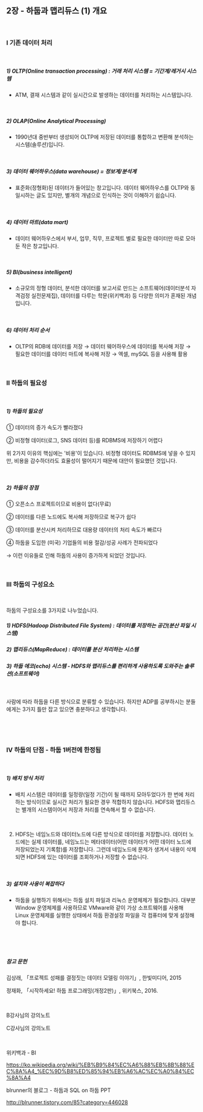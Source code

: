 ## 2장 - 하둡과 맵리듀스 (1) 개요

​     

###  Ⅰ  기존 데이터 처리

​     

##### 1) OLTP(Online transaction processing) : 거래 처리 시스템 = 기간계/레거시 시스템

- ATM, 결재 시스템과 같이 실시간으로 발생하는 데이터를 처리하는 시스템입니다.

​     

##### 2) OLAP(Online Analytical Processing)

- 1990년대 중반부터 생성되어 OLTP에 저장된 데이터를 통합하고 변환해 분석하는 시스템(솔루션)입니다.

​     

##### 3) 데이터 웨어하우스(data warehouse) = 정보계/분석계

- 표준화(정형화)된 데이터가 들어있는 창고입니다. 데이터 웨어하우스를 OLTP와 동일시하는 글도 있지만, 별개의 개념으로 인식하는 것이 이해하기 쉽습니다.

​     

##### 4) 데이터 마트(data mart)

- 데이터 웨어하우스에서 부서, 업무, 직무, 프로젝트 별로 필요한 데이터만 따로 모아둔 작은 창고입니다.

​     

##### 5) BI(business intelligent)

- 소규모의 정형 데이터, 분석한 데이터를 보고서로 만드는 소프트웨어(데이터분석 자격검정 실전문제집), 데이터를 다루는 학문(위키백과) 등 다양한 의미가 혼재된 개념입니다.

​  

##### 6) 데이터 처리 순서
- OLTP의 RDB에 데이터를 저장 → 데이터 웨어하우스에 데이터를 복사해 저장 → 필요한 데이터를 데이터 마트에 복사해 저장 → 엑셀, mySQL 등을 사용해 활용



​     

### Ⅱ 하둡의 필요성

​     

##### 1) 하둡의 필요성

① 데이터의 증가 속도가 빨라졌다

② 비정형 데이터(로그, SNS 데이터 등)를 RDBMS에 저장하기 어렵다

위 2가지 이유의 핵심에는 '비용'이 있습니다. 비정형 데이터도 RDBMS에 넣을 수 있지만, 비용을 감수하더라도 효율성이 떨어지기 때문에 대안이 필요했던 것입니다.

​     

##### 2) 하둡의 장점

① 오픈소스 프로젝트이므로 비용이 없다(무료)

② 데이터를 다른 노드에도 복사해 저장하므로 복구가 쉽다

③ 데이터를 분산시켜 처리하므로 대용량 데이터의 처리 속도가 빠르다

④ 하둡을 도입한 (미국) 기업들의 비용 절감/성공 사례가 전파되었다



→ 이런 이유들로 인해 하둡의 사용이 증가하게 되었던 것입니다.



​     

### Ⅲ 하둡의 구성요소

​     

하둡의 구성요소를 3가지로 나누었습니다.



##### 1) HDFS(Hadoop Distributed File System) : 데이터를 저장하는 공간(분산 파일 시스템)

##### 2) 맵리듀스(MapReduce) : 데이터를 분산 처리하는 시스템

##### 3) 하둡 에코(echo) 시스템 - HDFS와 맵리듀스를 편리하게 사용하도록 도와주는 솔루션(소프트웨어)

​     

사람에 따라 하둡을 다른 방식으로 분류할 수 있습니다. 하지만 ADP를 공부하시는 분들에게는 3가지 틀만 잡고 있으면 충분하다고 생각합니다.

​    

​     

### Ⅳ 하둡의 단점 - 하둡 1버전에 한정됨

​     

##### 1) 배치 방식 처리 

- 배치 시스템은 데이터를 일정량(일정 기간)이 될 때까지 모아두었다가 한 번에 처리하는 방식이므로 실시간 처리가 필요한 경우 적합하지 않습니다. HDFS와 맵리듀스는 별개의 시스템이어서 저장과 처리를 연속해서 할 수 없습니다. 

​     

2) HDFS는 네임노드와 데이터노드에 다른 방식으로 데이터를 저장합니다. 데이터 노드에는 실제 데이터를, 네임노드는 메타데이터(어떤 데이터가 어떤 데이터 노드에 저장되었는지 기록함)를 저장합니다. 그런데 네임노드에 문제가 생겨서 내용이 삭제되면 HDFS에 있는 데이터를 조회하거나 저장할 수 없습니다.

​     

##### 3) 설치와 사용이 복잡하다

- 하둡을 실행하기 위해서는 하둡 설치 파일과 리눅스 운영체제가 필요합니다. 대부분 Window 운영체제를 사용하므로 VMware와 같이 가상 소프트웨어를 사용해 Linux 운영체제를 실행한 상태에서 하둡 환경설정 파일을 각 컴퓨터에 맞게 설정해야 합니다.

​     

​      

##### 참고 문헌

김상래, 「프로젝트 성패를 결정짓는 데이터 모델링 이야기」, 한빛미디어, 2015

정재화, 「시작하세요! 하둡 프로그래밍(개정2판)」, 위키북스, 2016.

​     

B강사님의 강의노트

C강사님의 강의노트

​     

위키백과 - BI

https://ko.wikipedia.org/wiki/%EB%B9%84%EC%A6%88%EB%8B%88%EC%8A%A4_%EC%9D%B8%ED%85%94%EB%A6%AC%EC%A0%84%EC%8A%A4



blrunner의 블로그 - 하둡과 SQL on 하둡 PPT

http://blrunner.tistory.com/85?category=446028
